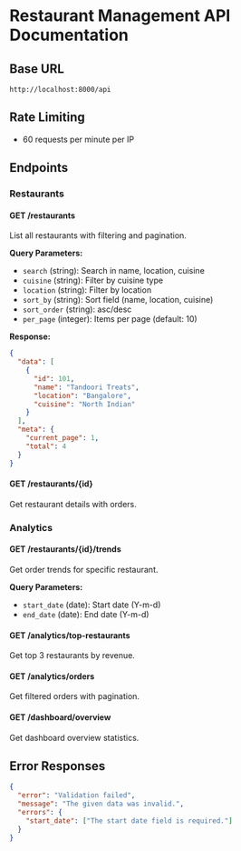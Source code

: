 # Restaurant Management API Documentation

## Base URL
```
http://localhost:8000/api
```

## Rate Limiting
- 60 requests per minute per IP

## Endpoints

### Restaurants

#### GET /restaurants
List all restaurants with filtering and pagination.

**Query Parameters:**
- `search` (string): Search in name, location, cuisine
- `cuisine` (string): Filter by cuisine type
- `location` (string): Filter by location  
- `sort_by` (string): Sort field (name, location, cuisine)
- `sort_order` (string): asc/desc
- `per_page` (integer): Items per page (default: 10)

**Response:**
```json
{
  "data": [
    {
      "id": 101,
      "name": "Tandoori Treats",
      "location": "Bangalore", 
      "cuisine": "North Indian"
    }
  ],
  "meta": {
    "current_page": 1,
    "total": 4
  }
}
```

#### GET /restaurants/{id}
Get restaurant details with orders.

### Analytics

#### GET /restaurants/{id}/trends
Get order trends for specific restaurant.

**Query Parameters:**
- `start_date` (date): Start date (Y-m-d)
- `end_date` (date): End date (Y-m-d)

#### GET /analytics/top-restaurants
Get top 3 restaurants by revenue.

#### GET /analytics/orders
Get filtered orders with pagination.

#### GET /dashboard/overview
Get dashboard overview statistics.

## Error Responses

```json
{
  "error": "Validation failed",
  "message": "The given data was invalid.",
  "errors": {
    "start_date": ["The start date field is required."]
  }
}
```